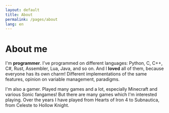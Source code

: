 ```yaml
---
layout: default
title: About
permalink: /pages/about
lang: en
---
```


# About me

I'm **programmer**. I've programmed on different languages: Python, C, C++, C#, Rust, Assembler, Lua, Java, and so on. And I **loved** all of them, because everyone has its own charm! Different implementations of the same features, opinion on variable management, paradigms.

I'm also a gamer. Played many games and a lot, especially Minecraft and various Sonic fangames! But there are many games which I'm interested playing. Over the years I have played from Hearts of Iron 4 to Subnautica, from Celeste to Hollow Knight.